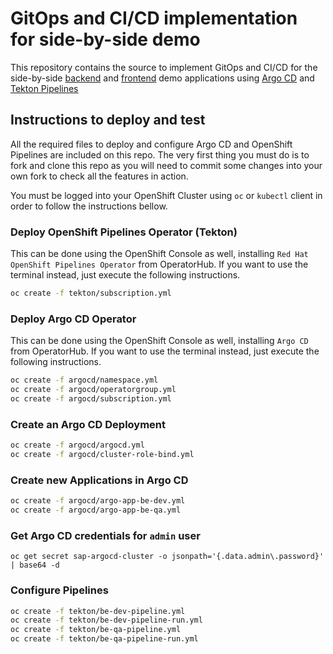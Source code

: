 # GitOps and CI/CD implementation for side-by-side demo

This repository contains the source to implement GitOps and CI/CD for the side-by-side [backend](https://github.com/redhat-sap/sap-side-by-side-be) and [frontend](https://github.com/redhat-sap/sap-side-by-side-fe) demo applications using [Argo CD](https://argoproj.github.io/argo-cd/) and [Tekton Pipelines](https://tekton.dev/)

## Instructions to deploy and test

All the required files to deploy and configure Argo CD and OpenShift Pipelines are included on this repo. The very first thing you must do is to fork and clone this repo as you will need to commit some changes into your own fork to check all the features in action.

You must be logged into your OpenShift Cluster using `oc` or `kubectl` client in order to follow the instructions bellow.


### Deploy OpenShift Pipelines Operator (Tekton)

This can be done using the OpenShift Console as well, installing `Red Hat OpenShift Pipelines Operator` from OperatorHub. If you want to use the terminal instead, just execute the following instructions.

```bash
oc create -f tekton/subscription.yml
```

### Deploy Argo CD Operator

This can be done using the OpenShift Console as well, installing `Argo CD` from OperatorHub. If you want to use the terminal instead, just execute the following instructions.

```bash
oc create -f argocd/namespace.yml
oc create -f argocd/operatorgroup.yml
oc create -f argocd/subscription.yml
```

### Create an Argo CD Deployment

```bash
oc create -f argocd/argocd.yml
oc create -f argocd/cluster-role-bind.yml
```

### Create new Applications in Argo CD

```bash
oc create -f argocd/argo-app-be-dev.yml
oc create -f argocd/argo-app-be-qa.yml
```

### Get Argo CD credentials for `admin` user

```
oc get secret sap-argocd-cluster -o jsonpath='{.data.admin\.password}' | base64 -d
```

### Configure Pipelines

```bash
oc create -f tekton/be-dev-pipeline.yml
oc create -f tekton/be-dev-pipeline-run.yml
oc create -f tekton/be-qa-pipeline.yml
oc create -f tekton/be-qa-pipeline-run.yml
```